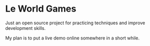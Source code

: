 Le World Games
========

Just an open source project for practicing techniques and improve development skills.

My plan is to put a live demo online somewhere in a short while.